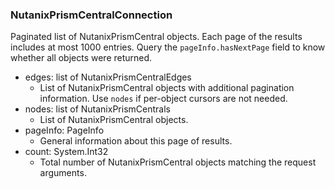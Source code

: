 ### NutanixPrismCentralConnection
Paginated list of NutanixPrismCentral objects. Each page of the results includes at most 1000 entries. Query the `pageInfo.hasNextPage` field to know whether all objects were returned.

- edges: list of NutanixPrismCentralEdges
  - List of NutanixPrismCentral objects with additional pagination information. Use `nodes` if per-object cursors are not needed.
- nodes: list of NutanixPrismCentrals
  - List of NutanixPrismCentral objects.
- pageInfo: PageInfo
  - General information about this page of results.
- count: System.Int32
  - Total number of NutanixPrismCentral objects matching the request arguments.

